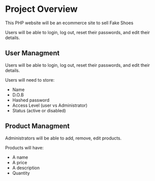 # Project Overview
This PHP website will be an ecommerce site to sell Fake Shoes

Users will be able to login, log out, reset their passwords, and edit their details.

## User Managment
Users will be able to login, log out, reset their passwords, and edit their details.

Users will need to store:

- Name
- D.O.B
- Hashed password
- Access Level (user vs Administrator)
- Status (active or disabled)


## Product Managment

Administrators will be able to add, remove, edit products.

Products will have:

- A name
- A price
- A description
- Quantity